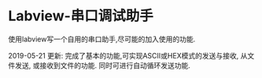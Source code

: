 # Labview-串口调试助手
使用labview写一个自用的串口助手,尽可能的加入使用的功能.

2019-05-21 更新:
完成了基本的功能,可实现ASCII或HEX模式的发送与接收, 从文件发送, 或接收到文件的功能. 同时可进行自动循环发送功能.

